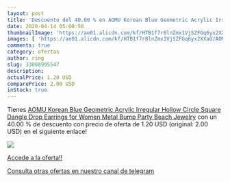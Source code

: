 ```yaml
---
layout: post
title: 'Descuento del 40.00 % en AOMU Korean Blue Geometric Acrylic Irreg'
date: 2020-04-14 05:00:50
thumbnailImage: 'https://ae01.alicdn.com/kf/HTB1f7r8lnZmx1VjSZFGq6yx2XXaO/AOMU-Korean-Blue-Geometric-Acrylic-Irregular-Hollow-Circle-Square-Dangle-Drop-Earrings-for-Women-Metal-Bump.jpg_350x350._SL200_.jpg'
images: [ 'https://ae01.alicdn.com/kf/HTB1f7r8lnZmx1VjSZFGq6yx2XXaO/AOMU-Korean-Blue-Geometric-Acrylic-Irregular-Hollow-Circle-Square-Dangle-Drop-Earrings-for-Women-Metal-Bump.jpg_350x350._SL200_.jpg' ]
comments: true
category: ofertas
author: ring
slug: 33008995547
description:
actualPrice: 1.20 USD
comparePrice: 2.00 USD
inStock: true
---
```


Tienes [AOMU Korean Blue Geometric Acrylic Irregular Hollow Circle Square Dangle Drop Earrings for Women Metal Bump Party Beach Jewelry](https://www.amazon.com/dp/33008995547/?tag=redken08-20) con un 40.00 % de descuento con precio de oferta de 1.20 USD (original: 2.00 USD) en el siguiente enlace!

[![](https://ae01.alicdn.com/kf/HTB1f7r8lnZmx1VjSZFGq6yx2XXaO/AOMU-Korean-Blue-Geometric-Acrylic-Irregular-Hollow-Circle-Square-Dangle-Drop-Earrings-for-Women-Metal-Bump.jpg_350x350._SL200_.jpg)](https://www.amazon.com/dp/33008995547/?tag=redken08-20)

[Accede a la oferta!!](https://www.amazon.com/dp/33008995547/?tag=redken08-20)

[Consulta otras ofertas en nuestro canal de telegram](https://t.me/s/ofertas25)
